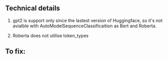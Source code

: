 



## Technical details
1. gpt2 is support only since the lastest version of Huggingface, so it's not avialble with AutoModelSequenceClassificaition as Bert and Roberta.

2. Roberta does not utilise token_types



## To fix:



